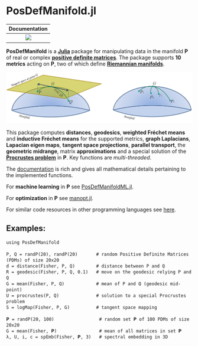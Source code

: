 # PosDefManifold.jl

| **Documentation**  | 
|:---------------------------------------:|
| [![](https://img.shields.io/badge/docs-dev-blue.svg)](https://marco-congedo.github.io/PosDefManifold.jl/dev/) |

**PosDefManifold** is a [**Julia**](https://julialang.org/) package for manipulating data in the manifold **P** of real or complex [**positive definite matrices**](https://en.wikipedia.org/wiki/Definiteness_of_a_matrix). The package supports **10 metrics** acting on **P**, two of which define [**Riemannian manifolds**](https://en.wikipedia.org/wiki/Riemannian_manifold).

![](/docs/src/assets/Fig1.jpg)

This package computes **distances**, **geodesics**, **weighted Fréchet means** and **inductive Fréchet means** for the supported metrics, **graph Laplacians**, **Lapacian eigen maps**, **tangent space projections**, **parallel transport**, the **geometric midrange**, matrix **approximations** and a special solution of the [**Procrustes problem**](https://en.wikipedia.org/wiki/Orthogonal_Procrustes_problem) in **P**. Key functions are *multi-threaded*.

The [documentation](https://marco-congedo.github.io/PosDefManifold.jl/dev/) is rich and gives all mathematical details pertaining to the implemented functions.

For **machine learning** in **P** see [PosDefManifoldML.jl](https://github.com/Marco-Congedo/PosDefManifoldML.jl).

For **optimization** in **P** see [manopt.jl](http://www.manoptjl.org/stable/).

For similar code resources in other programming languages see [here](https://sites.google.com/site/marcocongedo/science/code-resources).

## Examples:

```
using PosDefManifold
 
P, Q = randP(20), randP(20)       # random Positive Definite Matrices (PDMs) of size 20x20
d = distance(Fisher, P, Q)        # distance between P and Q 
R = geodesic(Fisher, P, Q, 0.1)   # move on the geodesic relying P and Q 
G = mean(Fisher, P, Q)            # mean of P and Q (geodesic mid-point) 
U = procrustes(P, Q)              # solution to a special Procrustes problem
S = logMap(Fisher, P, G)          # tangent space mapping  
 
𝐏 = randP(20, 100)                 # random set 𝐏 of 100 PDMs of size 20x20
G = mean(Fisher, 𝐏)                # mean of all matrices in set 𝐏 
λ, U, i, c = spEmb(Fisher, 𝐏, 3)   # spectral embedding in 3D
```


